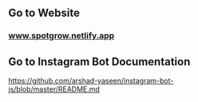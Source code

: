 ## Go to Website

### www.spotgrow.netlify.app

## Go to Instagram Bot Documentation

https://github.com/arshad-yaseen/instagram-bot-js/blob/master/README.md
